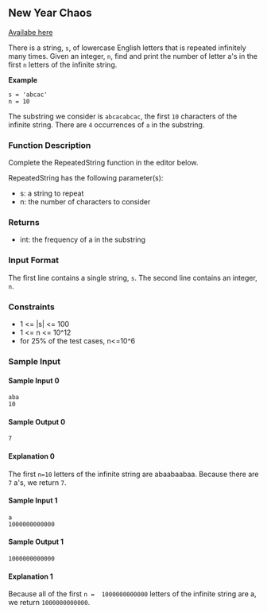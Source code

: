## New Year Chaos
[Availabe here](https://www.hackerrank.com/challenges/repeated-string/problem?isFullScreen=true&h_l=interview&playlist_slugs%5B%5D=interview-preparation-kit&playlist_slugs%5B%5D=warmup)

There is a string, ```s```, of lowercase English letters that is repeated infinitely many times. Given an integer, ```n```, find and print the number of letter a's in the first ```n``` letters of the infinite string.

**Example**
```
s = 'abcac'
n = 10
```

The substring we consider is ```abcacabcac```, the first ```10``` characters of the infinite string. There are ```4``` occurrences of ```a``` in the substring.

### Function Description

Complete the RepeatedString function in the editor below.

RepeatedString has the following parameter(s):
- s: a string to repeat
- n: the number of characters to consider

### Returns
- int: the frequency of a in the substring

### Input Format

The first line contains a single string, ```s```.
The second line contains an integer, ```n```.

### Constraints
- 1 <= |s| <= 100
- 1 <= n <= 10^12
- for 25% of the test cases, n<=10^6

### Sample Input

#### Sample Input 0
```
aba
10
```

#### Sample Output 0
```
7
```

#### Explanation 0
The first ```n=10``` letters of the infinite string are abaabaabaa. Because there are ```7``` a's, we return ```7```.

#### Sample Input 1
```
a
1000000000000
```

#### Sample Output 1
```
1000000000000
```

#### Explanation 1
Because all of the first ```n =  1000000000000``` letters of the infinite string are a, we return ```1000000000000```.
